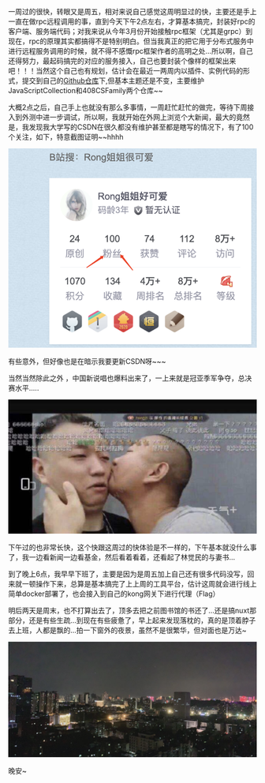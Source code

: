 ​		一周过的很快，转眼又是周五，相对来说自己感觉这周明显过的快，主要还是手上一直在做rpc远程调用的事，直到今天下午2点左右，才算基本搞完，封装好rpc的客户端、服务端代码；对我来说从今年3月份开始接触rpc框架（尤其是grpc）到现在，rpc的原理其实都搞得不是特别明白。但当我真正的把它用于分布式服务中进行远程服务调用的时候，就不得不感慨rpc框架作者的高明之处...所以啊，自己还得努力，最起码搞完的对应的服务接入，自己也要封装个像样的框架出来吧！！！当然这个自己也有规划，估计会在最近一两周内以插件、实例代码的形式，提交到自己的[Github仓库](https://github.com/mmdapl)下,但基本主题还是不变，主要维护JavaScriptCollection和408CSFamily两个仓库~~

大概2点之后，自己手上也就没有那么多事情，一周赶忙赶忙的做完，等待下周接入到外测中进一步调试，所以啊，我就开始在外网上浏览个大新闻，最大的竟然是，我发现我大学写的CSDN在很久都没有维护甚至都是瞎写的情况下，有了100个关注，如下，特意截图证明~~hhhh

![image-20200731221224932](images/image-20200731221224932.png)

有些意外，但好像也是在暗示我要更新CSDN呀~~~

当然当然除此之外 ，中国新说唱也爆料出来了，一上来就是冠亚季军争夺，总决赛水平.....

![image-20200731221510554](images/image-20200731221510554.png)



下午过的也非常长快，这个快跟这周过的快体验是不一样的，下午基本就没什么事了，我一边看新闻一边看基金，然后看着看着，还看起了林觉民的与妻书...



到了晚上6点，我早早下班了，主要是因为是周五加上自己还有很多代码没写，回来就一顿操作下来，总算是基本搞完了上上周的工具平台，估计这周就会进行线上简单docker部署了，也会接入到自己的kong网关下进行代理（Flag）



明后两天是周末，也不打算出去了，顶多去把之前图书馆的书还了...还是搞nuxt那部分，还是有些生疏...到现在有些疲惫了，早上起来发现落枕的，真的是顶着脖子去上班，人都是飘的...拍一下窗外的夜景，虽然不是很繁华，但对面也是万达~

![image-20200731222242324](images/image-20200731222242324.png)

晚安~